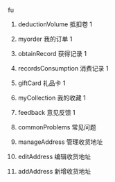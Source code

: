 fu
1. deductionVolume 抵扣卷 1
1. myorder 我的订单 1
1. obtainRecord  获得记录 1
1. recordsConsumption 消费记录 1
1. giftCard  礼品卡 1
1. myCollection 我的收藏 1
1. feedback  意见反馈 1

1. commonProblems 常见问题
1. manageAddress 管理收货地址
1. editAddress 编辑收货地址
1. addAddress 新增收货地址